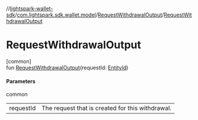 //[lightspark-wallet-sdk](../../../index.md)/[com.lightspark.sdk.wallet.model](../index.md)/[RequestWithdrawalOutput](index.md)/[RequestWithdrawalOutput](-request-withdrawal-output.md)

# RequestWithdrawalOutput

[common]\
fun [RequestWithdrawalOutput](-request-withdrawal-output.md)(requestId: [EntityId](../-entity-id/index.md))

#### Parameters

common

| | |
|---|---|
| requestId | The request that is created for this withdrawal. |
